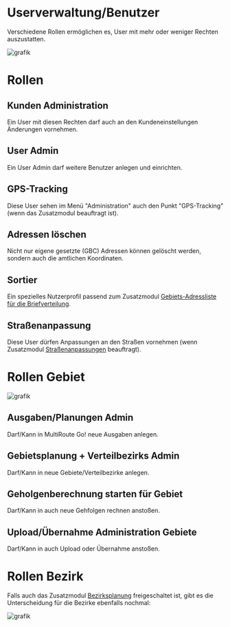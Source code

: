 # Userverwaltung/Benutzer

Verschiedene Rollen ermöglichen es, User mit mehr oder weniger Rechten auszustatten.

![grafik](https://user-images.githubusercontent.com/99329016/181505691-1bac8210-ff47-477d-bcbe-1bcd7e676e3a.png)

# Rollen #

## Kunden Administration ##
Ein User mit diesen Rechten darf auch an den Kundeneinstellungen Änderungen vornehmen.

## User Admin ##
Ein User Admin darf weitere Benutzer anlegen und einrichten.

## GPS-Tracking ##
Diese User sehen im Menü "Administration" auch den Punkt "GPS-Tracking" (wenn das Zusatzmodul beauftragt ist).

## Adressen löschen ##
Nicht nur eigene gesetzte (GBC) Adressen können gelöscht werden, sondern auch die amtlichen Koordinaten.

## Sortier ##
Ein spezielles Nutzerprofil passend zum Zusatzmodul [Gebiets-Adressliste für die Briefverteilung](#gebiets-adressliste-fur-die-briefverteilung).

## Straßenanpassung ##
Diese User dürfen Anpassungen an den Straßen vornehmen (wenn Zusatzmodul [Straßenanpassungen](#straenanpassungen) beauftragt).


# Rollen Gebiet #
![grafik](https://user-images.githubusercontent.com/99329016/181507753-0196222e-ca54-455d-a8e6-b14488eee48b.png)

## Ausgaben/Planungen Admin ##
Darf/Kann in MultiRoute Go! neue Ausgaben anlegen.

## Gebietsplanung + Verteilbezirks Admin ##
Darf/Kann in neue Gebiete/Verteilbezirke anlegen.

## Geholgenberechnung starten für Gebiet ##
Darf/Kann in auch neue Gehfolgen rechnen anstoßen.

## Upload/Übernahme Administration Gebiete ##
Darf/Kann in auch Upload oder Übernahme anstoßen.

# Rollen Bezirk #
Falls auch das Zusatzmodul [Bezirksplanung](#bezirksplanung) freigeschaltet ist, gibt es die Unterscheidung für die Bezirke ebenfalls nochmal:

![grafik](https://user-images.githubusercontent.com/99329016/181508213-9d2aec4f-cba9-4a0e-be86-4535edfc5140.png)
